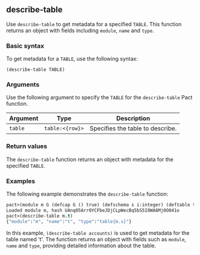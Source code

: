 ## describe-table
Use `describe-table` to get metadata for a specified `TABLE`. This function returns an object with fields including `module`, `name` and `type`.

### Basic syntax

To get metadata for a `TABLE`, use the following syntax:

`(describe-table TABLE)`

### Arguments

Use the following argument to specify the `TABLE` for the `describe-table` Pact function.

| Argument | Type          | Description                                  |
|----------|---------------|----------------------------------------------|
| `table`    | `table:<{row}>` | Specifies the table to describe.             |

### Return values

The `describe-table` function returns an object with metadata for the specified `TABLE`.

### Examples

The following example demonstrates the `describe-table` function:

```lisp
pact>(module m G (defcap G () true) (defschema s i:integer) (deftable t:{s}))
Loaded module m, hash UAnq05ArrOYCFbeJDjCLpWecBq5bS5I0WA6Mj0O041o
pact>(describe-table m.t)
{"module":"m", "name":"t", "type":"table{m.s}"}
```

In this example, `(describe-table accounts)` is used to get metadata for the table named 't'. The function returns an object with fields such as `module`, `name` and `type`, providing detailed information about the table.
